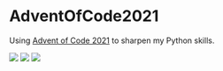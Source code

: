 # AdventOfCode2021
Using [Advent of Code 2021](https://adventofcode.com/2021) to sharpen my Python skills.

![](https://img.shields.io/badge/day%20📅-20-blue) 
![](https://img.shields.io/badge/stars%20⭐-20-yellow)
![](https://img.shields.io/badge/days%20completed-10-red)